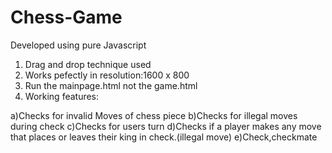 # Chess-Game

Developed using pure Javascript
1) Drag and drop technique used
2) Works pefectly in resolution:1600 x 800
3) Run the mainpage.html not the game.html
4) Working features:

a)Checks for invalid Moves of chess piece
b)Checks for illegal moves during check
c)Checks for users turn
d)Checks if a player makes any move that places or leaves their king in check.(illegal move) 
e)Check,checkmate
